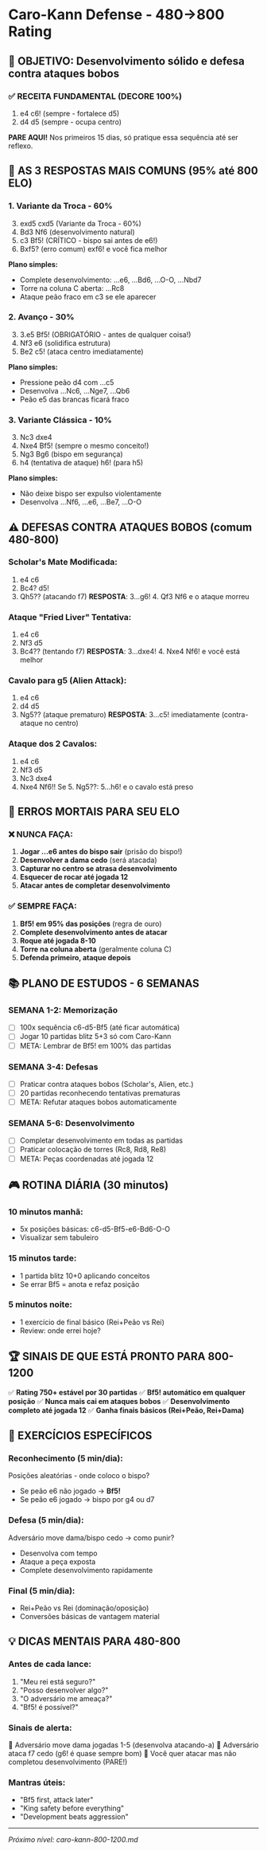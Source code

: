 # Caro-Kann Defense - 480→800 Rating

## 🎯 OBJETIVO: Desenvolvimento sólido e defesa contra ataques bobos

### ✅ RECEITA FUNDAMENTAL (DECORE 100%)

1. e4 c6! (sempre - fortalece d5)
2. d4 d5 (sempre - ocupa centro)

**PARE AQUI!** Nos primeiros 15 dias, só pratique essa sequência até ser reflexo.

## 🚨 AS 3 RESPOSTAS MAIS COMUNS (95% até 800 ELO)

### 1. Variante da Troca - 60%
3. exd5 cxd5 (Variante da Troca - 60%)
4. Bd3 Nf6 (desenvolvimento natural)
5. c3 Bf5! (CRÍTICO - bispo sai antes de e6!)
6. Bxf5? (erro comum) exf6! e você fica melhor

**Plano simples:**
- Complete desenvolvimento: ...e6, ...Bd6, ...O-O, ...Nbd7
- Torre na coluna C aberta: ...Rc8
- Ataque peão fraco em c3 se ele aparecer

### 2. Avanço - 30%
3. 3.e5 Bf5! (OBRIGATÓRIO - antes de qualquer coisa!)
4. Nf3 e6 (solidifica estrutura)
5. Be2 c5! (ataca centro imediatamente)

**Plano simples:**
- Pressione peão d4 com ...c5
- Desenvolva ...Nc6, ...Nge7, ...Qb6
- Peão e5 das brancas ficará fraco

### 3. Variante Clássica - 10%
3. Nc3 dxe4
4. Nxe4 Bf5! (sempre o mesmo conceito!)
5. Ng3 Bg6 (bispo em segurança)
6. h4 (tentativa de ataque) h6! (para h5)

**Plano simples:**
- Não deixe bispo ser expulso violentamente
- Desenvolva ...Nf6, ...e6, ...Be7, ...O-O

## ⚠️ DEFESAS CONTRA ATAQUES BOBOS (comum 480-800)

### **Scholar's Mate Modificada:**
1. e4 c6 
2. Bc4? d5! 
3. Qh5?? (atacando f7)
**RESPOSTA**: 3...g6! 4. Qf3 Nf6 e o ataque morreu

### **Ataque "Fried Liver" Tentativa:**
1. e4 c6 
2. Nf3 d5 
3. Bc4?? (tentando f7)
**RESPOSTA**: 3...dxe4! 4. Nxe4 Nf6! e você está melhor

### **Cavalo para g5 (Alien Attack):**
1. e4 c6 
2. d4 d5 
3. Ng5?? (ataque prematuro)
**RESPOSTA**: 3...c5! imediatamente (contra-ataque no centro)

### **Ataque dos 2 Cavalos:**
1. e4 c6 
2. Nf3 d5 
3. Nc3 dxe4 
4. Nxe4 Nf6!!
Se 5. Ng5??: 5...h6! e o cavalo está preso

## 🚫 ERROS MORTAIS PARA SEU ELO

### ❌ NUNCA FAÇA:
1. **Jogar ...e6 antes do bispo sair** (prisão do bispo!)
2. **Desenvolver a dama cedo** (será atacada)
3. **Capturar no centro se atrasa desenvolvimento**
4. **Esquecer de rocar até jogada 12**
5. **Atacar antes de completar desenvolvimento**

### ✅ SEMPRE FAÇA:
1. **Bf5! em 95% das posições** (regra de ouro)
2. **Complete desenvolvimento antes de atacar**
3. **Roque até jogada 8-10**
4. **Torre na coluna aberta** (geralmente coluna C)
5. **Defenda primeiro, ataque depois**

## 📚 PLANO DE ESTUDOS - 6 SEMANAS

### **SEMANA 1-2: Memorização**
- [ ] 100x sequência c6-d5-Bf5 (até ficar automática)
- [ ] Jogar 10 partidas blitz 5+3 só com Caro-Kann
- [ ] META: Lembrar de Bf5! em 100% das partidas

### **SEMANA 3-4: Defesas**
- [ ] Praticar contra ataques bobos (Scholar's, Alien, etc.)
- [ ] 20 partidas reconhecendo tentativas prematuras
- [ ] META: Refutar ataques bobos automaticamente

### **SEMANA 5-6: Desenvolvimento**
- [ ] Completar desenvolvimento em todas as partidas
- [ ] Praticar colocação de torres (Rc8, Rd8, Re8)
- [ ] META: Peças coordenadas até jogada 12

## 🎮 ROTINA DIÁRIA (30 minutos)

### **10 minutos manhã:**
- 5x posições básicas: c6-d5-Bf5-e6-Bd6-O-O
- Visualizar sem tabuleiro

### **15 minutos tarde:**
- 1 partida blitz 10+0 aplicando conceitos
- Se errar Bf5 = anota e refaz posição

### **5 minutos noite:**
- 1 exercício de final básico (Rei+Peão vs Rei)
- Review: onde errei hoje?

## 🏆 SINAIS DE QUE ESTÁ PRONTO PARA 800-1200

✅ **Rating 750+ estável por 30 partidas**
✅ **Bf5! automático em qualquer posição**
✅ **Nunca mais cai em ataques bobos**
✅ **Desenvolvimento completo até jogada 12**
✅ **Ganha finais básicos (Rei+Peão, Rei+Dama)**

## 🎯 EXERCÍCIOS ESPECÍFICOS

### **Reconhecimento (5 min/dia):**
Posições aleatórias - onde coloco o bispo?
- Se peão e6 não jogado → **Bf5!**
- Se peão e6 jogado → bispo por g4 ou d7

### **Defesa (5 min/dia):**
Adversário move dama/bispo cedo → como punir?
- Desenvolva com tempo
- Ataque a peça exposta
- Complete desenvolvimento rapidamente

### **Final (5 min/dia):**
- Rei+Peão vs Rei (dominação/oposição)
- Conversões básicas de vantagem material

## 💡 DICAS MENTAIS PARA 480-800

### **Antes de cada lance:**
1. "Meu rei está seguro?"
2. "Posso desenvolver algo?"
3. "O adversário me ameaça?"
4. "Bf5! é possível?"

### **Sinais de alerta:**
🚨 Adversário move dama jogadas 1-5 (desenvolva atacando-a)
🚨 Adversário ataca f7 cedo (g6! é quase sempre bom)
🚨 Você quer atacar mas não completou desenvolvimento (PARE!)

### **Mantras úteis:**
- "Bf5 first, attack later"
- "King safety before everything"  
- "Development beats aggression"

---
*Próximo nível: caro-kann-800-1200.md*
